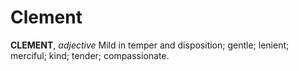 # Clement

**CLEMENT**, _adjective_ Mild in temper and disposition; gentle; lenient; merciful; kind; tender; compassionate.